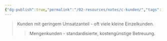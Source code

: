 ```yaml
---
{"dg-publish":true,"permalink":"/02-resources/notes/c-kunden/","tags":["marketing/priorität"],"noteIcon":"","updated":"2025-09-05T10:12:28.000+02:00"}
---
```


>Kunden mit geringem Umsatzanteil - oft viele kleine Einzelkunden.
>>Mengenkunden - standardisierte, kostengünstige Betreuung.